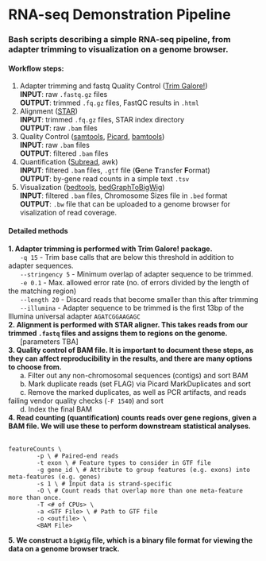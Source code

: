 # RNA-seq Demonstration Pipeline
### Bash scripts describing a simple RNA-seq pipeline, from adapter trimming to visualization on a genome browser.
#### Workflow steps:
1. Adapter trimming and fastq Quality Control ([Trim Galore!](https://github.com/FelixKrueger/TrimGalore/blob/master/Docs/Trim_Galore_User_Guide.md)) \
        **INPUT**: raw `.fastq.gz` files \
        **OUTPUT**: trimmed `.fq.gz` files, FastQC results in `.html`
2. Alignment ([STAR](https://github.com/alexdobin/STAR)) \
        **INPUT**: trimmed `.fq.gz` files, STAR index directory \
        **OUTPUT**: raw `.bam` files
3. Quality Control ([samtools](https://github.com/samtools/samtools), [Picard](https://broadinstitute.github.io/picard/), [bamtools](https://github.com/pezmaster31/bamtools)) \
        **INPUT**: raw `.bam` files \
        **OUTPUT**: filtered `.bam` files
4. Quantification ([Subread](https://subread.sourceforge.net/), awk) \
        **INPUT**: filtered `.bam` files, `.gtf` file (**G**ene **T**ransfer **F**ormat) \
        **OUTPUT**: by-gene read counts in a simple text `.tsv`
5. Visualization ([bedtools](https://bedtools.readthedocs.io/en/latest/), [bedGraphToBigWig](https://www.encodeproject.org/software/bedgraphtobigwig/)) \
        **INPUT**: filtered `.bam` files, Chromosome Sizes file in `.bed` format \
        **OUTPUT**: `.bw` file that can be uploaded to a genome browser for visalization of read coverage. 

#### Detailed methods
**1. Adapter trimming is performed with Trim Galore! package.** \
&nbsp;&nbsp;&nbsp;&nbsp;&nbsp;&nbsp;`-q 15` - Trim base calls that are below this threshold in addition to adapter sequences. \
&nbsp;&nbsp;&nbsp;&nbsp;&nbsp;&nbsp;`--stringency 5` - Minimum overlap of adapter sequence to be trimmed. \
&nbsp;&nbsp;&nbsp;&nbsp;&nbsp;&nbsp;`-e 0.1` - Max. allowed error rate (no. of errors divided by the length of the matching region) \
&nbsp;&nbsp;&nbsp;&nbsp;&nbsp;&nbsp;`--length 20` - Discard reads that become smaller than this after trimming \
&nbsp;&nbsp;&nbsp;&nbsp;&nbsp;&nbsp;`--illumina` - Adapter sequence to be trimmed is the first 13bp of the Illumina universal adapter `AGATCGGAAGAGC` \
**2. Alignment is performed with STAR aligner. This takes reads from our trimmed `.fastq` files and assigns them to regions on the genome.** \
&nbsp;&nbsp;&nbsp;&nbsp;&nbsp;&nbsp;[parameters TBA] \
**3. Quality control of BAM file. It is important to document these steps, as they can affect reproducibility in the results, and there are many options to choose from.** \
&nbsp;&nbsp;&nbsp;&nbsp;&nbsp;&nbsp;a. Filter out any non-chromosomal sequences (contigs) and sort BAM \
&nbsp;&nbsp;&nbsp;&nbsp;&nbsp;&nbsp;b. Mark duplicate reads (set FLAG) via Picard MarkDuplicates and sort \
&nbsp;&nbsp;&nbsp;&nbsp;&nbsp;&nbsp;c. Remove the marked duplicates, as well as PCR artifacts, and reads failing vendor quality checks (`-F 1540`) and sort \
&nbsp;&nbsp;&nbsp;&nbsp;&nbsp;&nbsp;d. Index the final BAM \
**4. Read counting (quantification) counts reads over gene regions, given a BAM file. We will use these to perform downstream statistical analyses.**
&nbsp;&nbsp;&nbsp;&nbsp;&nbsp;&nbsp;
````
featureCounts \
        -p \ # Paired-end reads
        -t exon \ # Feature types to consider in GTF file
        -g gene_id \ # Attribute to group features (e.g. exons) into meta-features (e.g. genes)
        -s 1 \ # Input data is strand-specific
        -O \ # Count reads that overlap more than one meta-feature more than once.
        -T <# of CPUs> \
        -a <GTF File> \ # Path to GTF file
        -o <outfile> \
        <BAM File>
````
**5. We construct a `bigWig` file, which is a binary file format for viewing the data on a genome browser track.**

